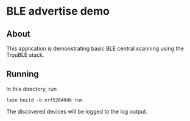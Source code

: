 # BLE advertise demo

## About

This application is demonstrating basic BLE central scanning using the TrouBLE stack.

## Running

In this directory, run

    laze build -b nrf52840dk run

The discovered devices will be logged to the log output.
